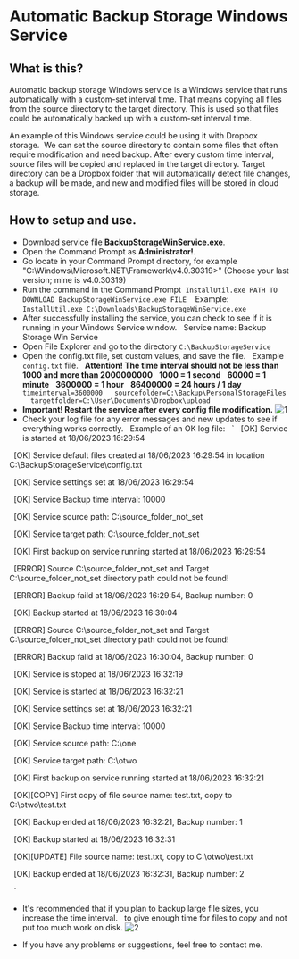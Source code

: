 # Automatic Backup Storage Windows Service

## What is this?
Automatic backup storage Windows service is a Windows service that runs automatically with a custom-set interval time.
That means copying all files from the source directory to the target directory.
This is used so that files could be automatically backed up with a custom-set interval time.

An example of this Windows service could be using it with Dropbox storage. 
We can set the source directory to contain some files that often require modification and need backup.
After every custom time interval, source files will be copied and replaced in the target directory.
Target directory can be a Dropbox folder that will automatically detect file changes, a backup will be made, 
and new and modified files will be stored in cloud storage.

## How to setup and use.
* Download service file **[BackupStorageWinService.exe](https://github.com/DomagojRatko/Automatic-Backup-Storage-Windows-Service/blob/main/BackupStorageWinService.exe)**.
* Open the Command Prompt as **Administrator!**.
* Go locate in your Command Prompt directory, for example "C:\Windows\Microsoft.NET\Framework\v4.0.30319>" (Choose your last version; mine is v4.0.30319)
* Run the command in the Command Prompt  `InstallUtil.exe PATH TO DOWNLOAD BackupStorageWinService.exe FILE` 
  Example: `InstallUtil.exe C:\Downloads\BackupStorageWinService.exe`
* After successfully installing the service, you can check to see if it is running in your Windows Service window.
  Service name: Backup Storage Win Service
* Open File Explorer and go to the directory `C:\BackupStorageService`
* Open the config.txt file, set custom values, and save the file.
  Example `config.txt` file.
  **Attention! The time interval should not be less than 1000 and more than 2000000000**
  **1000 = 1 second**
  **60000 = 1 minute**
  **3600000 = 1 hour**
  **86400000 = 24 hours / 1 day**
  ```
  timeinterval=3600000
  sourcefolder=C:\Backup\PersonalStorageFiles
  targetfolder=C:\User\Documents\Dropbox\upload
  ```
* **Important! Restart the service after every config file modification.**
![1](https://github.com/DomagojRatko/Automatic-Backup-Storage-Windows-Service/assets/62218857/3cc1c43a-fe13-4935-adc5-45e9fa614573)
* Check your log file for any error messages and new updates to see if everything works correctly.
  Example of an OK log file:
  
  `
  [OK] Service is started at 18/06/2023 16:29:54
  
  [OK] Service default files created at 18/06/2023 16:29:54 in location C:\BackupStorageService\config.txt
  
  [OK] Service settings set at 18/06/2023 16:29:54
  
  [OK] Service Backup time interval: 10000
  
  [OK] Service source path: C:\source_folder_not_set
  
  [OK] Service target path: C:\source_folder_not_set
  
  [OK] First backup on service running started at 18/06/2023 16:29:54
  
  [ERROR] Source C:\source_folder_not_set and Target C:\source_folder_not_set directory path could not be found!
  
  [ERROR] Backup faild at 18/06/2023 16:29:54, Backup number: 0
  
  [OK] Backup started at 18/06/2023 16:30:04
  
  [ERROR] Source C:\source_folder_not_set and Target C:\source_folder_not_set directory path could not be found!
  
  [ERROR] Backup faild at 18/06/2023 16:30:04, Backup number: 0
  
  [OK] Service is stoped at 18/06/2023 16:32:19
  
  [OK] Service is started at 18/06/2023 16:32:21
  
  [OK] Service settings set at 18/06/2023 16:32:21
  
  [OK] Service Backup time interval: 10000
  
  [OK] Service source path: C:\one
  
  [OK] Service target path: C:\otwo
  
  [OK] First backup on service running started at 18/06/2023 16:32:21
  
  [OK][COPY] First copy of file source name: test.txt, copy to C:\otwo\test.txt
  
  [OK] Backup ended at 18/06/2023 16:32:21, Backup number: 1
  
  [OK] Backup started at 18/06/2023 16:32:31
  
  [OK][UPDATE] File source name: test.txt, copy to C:\otwo\test.txt
  
  [OK] Backup ended at 18/06/2023 16:32:31, Backup number: 2
  
  `
* It's recommended that if you plan to backup large file sizes, you increase the time interval.
  to give enough time for files to copy and not put too much work on disk.
![2](https://github.com/DomagojRatko/Automatic-Backup-Storage-Windows-Service/assets/62218857/2aafdf61-4f17-48e6-92c0-18969443244a)

* If you have any problems or suggestions, feel free to contact me.

